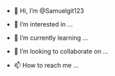 - 👋 Hi, I’m @Samuelgit123
- 👀 I’m interested in ...
- 🌱 I’m currently learning ...
    
- 💞️ I’m looking to collaborate on ...
- 📫 How to reach me ...

<!---
Samuelgit123/Samuelgit123 is a ✨ special ✨ repository because its `README.md` (this file) appears on your GitHub profile.
You can click the Preview link to take a look at your changes.
--->
